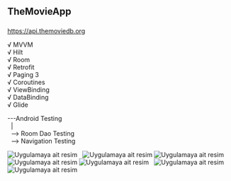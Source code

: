 ## TheMovieApp

###
https://api.themoviedb.org

√ MVVM <br/>
√ Hilt <br/>
√ Room <br/>
√ Retrofit <br/>
√ Paging 3 <br/>
√ Coroutines <br/>
√ ViewBinding <br/>
√ DataBinding <br/>
√ Glide <br/>

---Android Testing <br/>
 &#160; | <br/>
 &#160; --> Room Dao Testing <br/>
 &#160; --> Navigation Testing <br/>
 
 ![Uygulamaya ait resim](https://github.com/Sedat-Uluisik/TheMovieApp/blob/main/TheMovieApp/images/1.PNG)  &#160;
 ![Uygulamaya ait resim](https://github.com/Sedat-Uluisik/TheMovieApp/blob/main/TheMovieApp/images/2.PNG)
 ![Uygulamaya ait resim](https://github.com/Sedat-Uluisik/TheMovieApp/blob/main/TheMovieApp/images/3.PNG)  &#160;
 ![Uygulamaya ait resim](https://github.com/Sedat-Uluisik/TheMovieApp/blob/main/TheMovieApp/images/4.PNG)
 ![Uygulamaya ait resim](https://github.com/Sedat-Uluisik/TheMovieApp/blob/main/TheMovieApp/images/5.PNG)  &#160;
 ![Uygulamaya ait resim](https://github.com/Sedat-Uluisik/TheMovieApp/blob/main/TheMovieApp/images/6.PNG)
 ![Uygulamaya ait resim](https://github.com/Sedat-Uluisik/TheMovieApp/blob/main/TheMovieApp/images/7.PNG)


